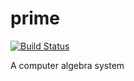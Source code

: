 prime
=====

[![Build Status](https://travis-ci.org/vramana/prime.png?branch=master)](https://travis-ci.org/vramana/prime)

A computer algebra system
